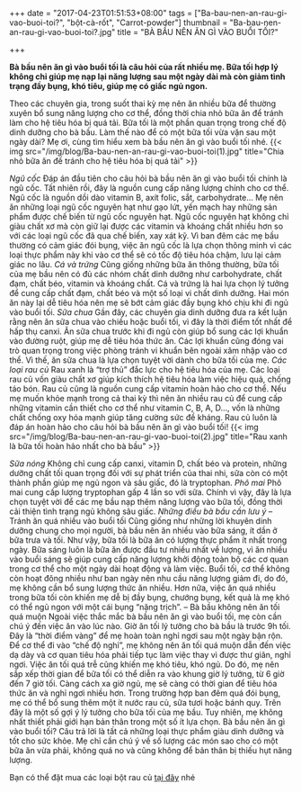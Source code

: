 +++
date = "2017-04-23T01:51:53+08:00"
tags = ["Ba-bau-nen-an-rau-gi-vao-buoi-toi?", "bột-cà-rốt", "Carrot-powder"]
thumbnail = "Ba-bau-nen-an-rau-gi-vao-buoi-toi?.jpg"
title = "BÀ BẦU NÊN ĂN GÌ VÀO BUỔI TỐI?"

+++

**Bà bầu nên ăn gì vào buổi tối là câu hỏi của rất nhiều mẹ. Bữa tối hợp lý không chỉ giúp mẹ nạp lại năng lượng sau một ngày dài mà còn giảm tình trạng đầy bụng, khó tiêu, giúp mẹ có giấc ngủ ngon.**

Theo các chuyên gia, trong suốt thai kỳ mẹ nên ăn nhiều bữa để thường xuyên bổ sung năng lượng cho cơ thể, đồng thời chia nhỏ bữa ăn để tránh làm cho hệ tiêu hóa bị quá tải. Bữa tối là một phần quan trọng trong chế độ dinh dưỡng cho bà bầu. Làm thế nào để có một bữa tối vừa vặn sau một ngày dài? Mẹ ơi, cùng tìm hiểu xem bà bầu nên ăn gì vào buổi tối nhé.
{{< img src="/img/blog/Ba-bau-nen-an-rau-gi-vao-buoi-toi(1).jpg" title="Chia nhỏ bữa ăn đế tránh cho hệ tiêu hóa bị quá tải" >}}

_Ngũ cốc_
Đáp án đầu tiên cho câu hỏi bà bầu nên ăn gì vào buổi tối chính là ngũ cốc. Tất nhiên rồi, đây là nguồn cung cấp năng lượng chính cho cơ thể. Ngũ cốc là nguồn dồi dào vitamin B, axít folic, sắt, carbohydrate… Mẹ nên ăn những loại ngũ cốc nguyên hạt như gạo lứt, yến mạch hay những sản phẩm được chế biến từ ngũ cốc nguyên hạt. Ngũ cốc nguyên hạt không chỉ giàu chất xơ mà còn giữ lại được các vitamin và khoáng chất nhiều hơn so với các loại ngũ cốc đã qua chế biến, xay xát kỹ.
Vì ban đêm các mẹ bầu thường có cảm giác đói bụng, việc ăn ngũ cốc là lựa chọn thông minh vì các loại thực phẩm này khi vào cơ thể sẽ có tốc độ tiêu hóa chậm, lưu lại cảm giác no lâu.
_Cá và trứng_
Cũng giống những bữa ăn thông thường, bữa tối của mẹ bầu nên có đủ các nhóm chất dinh dưỡng như carbohydrate, chất đạm, chất béo, vitamin và khoáng chất. Cá và trứng là hai lựa chọn lý tưởng để cung cấp chất đạm, chất béo và một số loại vi chất dinh dưỡng. Hai món ăn này lại dễ tiêu hóa nên mẹ sẽ bớt cảm giác đầy bụng khó chịu khi đi ngủ vào buổi tối.
_Sữa chua_
Gần đây, các chuyên gia dinh dưỡng đưa ra kết luận rằng nên ăn sữa chua vào chiều hoặc buổi tối, vì đây là thời điểm tốt nhất để hấp thụ canxi. Ăn sữa chua trước khi đi ngủ còn giúp bổ sung các lợi khuẩn vào đường ruột, giúp mẹ dễ tiêu hóa thức ăn. Các lợi khuẩn cũng đóng vai trò quan trọng trong việc phòng tránh vi khuẩn bên ngoài xâm nhập vào cơ thể. Vì thế, ăn sữa chua là lựa chọn tuyệt vời dành cho bữa tối của mẹ.
_Các loại rau củ_
Rau xanh là “trợ thủ” đắc lực cho hệ tiêu hóa của mẹ. Các loại rau củ vốn giàu chất xơ giúp kích thích hệ tiêu hóa làm việc hiệu quả, chống táo bón. Rau củ cũng là nguồn cung cấp vitamin hoàn hảo cho cơ thể. Nếu mẹ muốn khỏe mạnh trong cả thai kỳ thì nên ăn nhiều rau củ để cung cấp những vitamin cần thiết cho cơ thể như vitamin C, B, A, D…, vốn là những chất chống oxy hóa mạnh giúp tăng cường sức đề kháng. Rau củ luôn là đáp án hoàn hảo cho câu hỏi bà bầu nên ăn gì vào buổi tối!
{{< img src="/img/blog/Ba-bau-nen-an-rau-gi-vao-buoi-toi(2).jpg" title="Rau xanh là bữa tối hoàn hảo nhất cho bà bầu" >}}

_Sữa nóng_
Không chỉ cung cấp canxi, vitamin D, chất béo và protein, những dưỡng chất tối quan trọng đối với sự phát triển của thai nhi, sữa còn có một thành phần giúp mẹ ngủ ngon và sâu giấc, đó là tryptophan.
_Phô mai_
Phô mai cung cấp lượng tryptophan gấp 4 lần so với sữa. Chính vì vậy, đây là lựa chọn tuyệt vời để các mẹ bầu nạp thêm năng lượng vào bữa tối, đồng thời cải thiện tình trạng ngủ không sâu giấc.
*Những điều bà bầu cần lưu ý*
– Tránh ăn quá nhiều vào buổi tối
Cũng giống như những lời khuyên dinh dưỡng chung cho mọi người, bà bầu nên ăn nhiều vào bữa sáng, ít dần ở bữa trưa và tối. Như vậy, bữa tối là bữa ăn có lượng thực phẩm ít nhất trong ngày. Bữa sáng luôn là bữa ăn được đầu tư nhiều nhất về lượng, vì ăn nhiều vào buổi sáng sẽ giúp cung cấp năng lượng khởi động toàn bộ các cơ quan trong cơ thể cho một ngày dài hoạt động và làm việc. Buổi tối, cơ thể không còn hoạt đông nhiều như ban ngày nên nhu cầu năng lượng giảm đi, do đó, mẹ không cần bổ sung lượng thức ăn nhiều. Hơn nữa, việc ăn quá nhiều trong bữa tối còn khiến mẹ dễ bị đầy bụng, chướng bụng, kết quả là mẹ khó có thể ngủ ngon với một cái bụng “nặng trịch”.
– Bà bầu không nên ăn tối quá muộn
Ngoài việc thắc mắc bà bầu nên ăn gì vào buổi tối, mẹ còn cần chú ý đến việc ăn vào lúc nào. Giờ ăn tối lý tưởng cho bà bầu là trước 9h tối. Đây là “thời điểm vàng” để mẹ hoàn toàn nghỉ ngơi sau một ngày bận rộn. Để cơ thể đi vào “chế độ nghỉ”, mẹ không nên ăn tối quá muộn dẫn đến việc dạ dày và cơ quan tiêu hóa phải tiếp tục làm việc thay vì được thư giãn, nghỉ ngơi. Việc ăn tối quá trễ cũng khiến mẹ khó tiêu, khó ngủ. Do đó, mẹ nên sắp xếp thời gian để bữa tối có thể diễn ra vào khung giờ lý tưởng, từ 6 giờ đến 7 giờ tối. Càng cách xa giờ ngủ, mẹ sẽ càng có thời gian để tiêu hóa thức ăn và nghỉ ngơi nhiều hơn. Trong trường hợp ban đêm quá đói bụng, mẹ có thể bổ sung thêm một ít nước rau củ, sữa tươi hoặc bánh quy.
Trên đây là một số gợi ý lý tưởng cho bữa tối của mẹ bầu. Tuy nhiên, mẹ không nhất thiết phải giới hạn bản thân trong một số ít lựa chọn. Bà bầu nên ăn gì vào buổi tối? Câu trả lời là tất cả những loại thực phẩm giàu dinh dưỡng và tốt cho sức khỏe. Mẹ chỉ cần chú ý về số lượng các món sao cho có một bữa ăn vừa phải, không quá no và cũng không để bản thân bị thiếu hụt năng lượng.

Bạn có thể đặt mua các loại bột rau củ [tại đây](/san-pham) nhé

